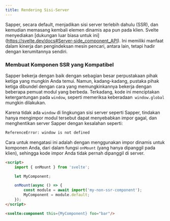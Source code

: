```yaml
---
title: Rendering Sisi-Server
---
```


Sapper, secara default, menjadikan sisi server terlebih dahulu (SSR), dan kemudian memasang kembali elemen dinamis apa pun pada klien. Svelte menyediakan [dukungan luar biasa untuk ini] (https://svelte.dev/docs#Server-side_component_API). Ini memiliki manfaat dalam kinerja dan pengindeksan mesin pencari, antara lain, tetapi hadir dengan kerumitannya sendiri.

### Membuat Komponen SSR yang Kompatibel

Sapper bekerja dengan baik dengan sebagian besar perpustakaan pihak ketiga yang mungkin Anda temui. Namun, kadang-kadang, pustaka pihak ketiga dibundel dengan cara yang memungkinkannya bekerja dengan beberapa pemuat modul yang berbeda. Terkadang, kode ini menciptakan ketergantungan pada `window`, seperti memeriksa keberadaan` window.global` mungkin dilakukan.

Karena tidak ada `window` di lingkungan sisi server seperti Sapper, tindakan hanya mengimpor modul tersebut dapat menyebabkan impor gagal, dan menghentikan server Sapper dengan kesalahan seperti:

```bash
ReferenceError: window is not defined
```

Cara untuk mengatasi ini adalah dengan menggunakan impor dinamis untuk komponen Anda, dari dalam fungsi `onMount` (yang hanya dipanggil pada klien), sehingga kode impor Anda tidak pernah dipanggil di server.

```html
<script>
	import { onMount } from 'svelte';

	let MyComponent;

	onMount(async () => {
		const module = await import('my-non-ssr-component');
		MyComponent = module.default;
	});
</script>

<svelte:component this={MyComponent} foo="bar"/>
```